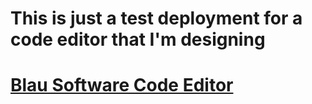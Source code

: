 # This is just a test deployment for a code editor that I'm designing
# [Blau Software Code Editor](blau-computers.github.io/code-editor)
